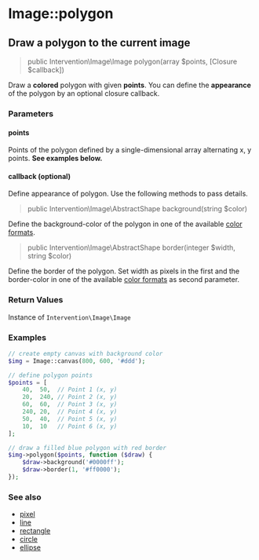 # Image::polygon
## Draw a polygon to the current image

> public Intervention\Image\Image polygon(array $points, [Closure $callback])

Draw a **colored** polygon with given **points**. You can define the **appearance** of the polygon by an optional closure callback.

### Parameters

#### points
Points of the polygon defined by a single-dimensional array alternating x, y points. **See examples below.**

#### callback (optional)
Define appearance of polygon. Use the following methods to pass details.

> public Intervention\Image\AbstractShape background(string $color)

Define the background-color of the polygon in one of the available [color formats](/getting_started/formats).

> public Intervention\Image\AbstractShape border(integer $width, string $color)

Define the border of the polygon. Set width as pixels in the first and the border-color in one of the available [color formats](/getting_started/formats) as second parameter.

### Return Values
Instance of `Intervention\Image\Image`

### Examples

```php
// create empty canvas with background color
$img = Image::canvas(800, 600, '#ddd');

// define polygon points
$points = [
    40,  50,  // Point 1 (x, y)
    20,  240, // Point 2 (x, y)
    60,  60,  // Point 3 (x, y)
    240, 20,  // Point 4 (x, y)
    50,  40,  // Point 5 (x, y)
    10,  10   // Point 6 (x, y)
];

// draw a filled blue polygon with red border
$img->polygon($points, function ($draw) {
    $draw->background('#0000ff');
    $draw->border(1, '#ff0000');
});
```

### See also

- [pixel](/v2/api/pixel)
- [line](/v2/api/line)
- [rectangle](/v2/api/rectangle)
- [circle](/v2/api/circle)
- [ellipse](/v2/api/ellipse)
